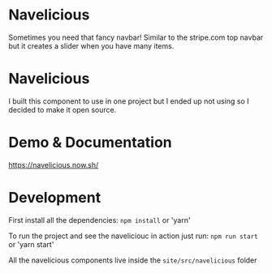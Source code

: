 # Navelicious

Sometimes you need that fancy navbar! Similar to the stripe.com top navbar but it creates a slider when you have many items.

# Navelicious

I built this component to use in one project but I ended up not using so I decided to make it open source.

# Demo & Documentation

https://navelicious.now.sh/

# Development

First install all the dependencies:
`npm install` or 'yarn'

To run the project and see the naveliciouc in action just run:
`npm run start` or 'yarn start'

All the navelicious components live inside the `site/src/navelicious` folder
